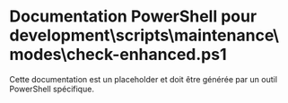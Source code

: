 # Documentation PowerShell pour development\scripts\maintenance\modes\check-enhanced.ps1

Cette documentation est un placeholder et doit être générée par un outil PowerShell spécifique.
